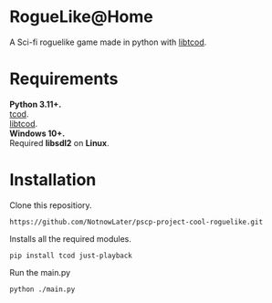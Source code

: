 # RogueLike@Home
A Sci-fi roguelike game made in python with [libtcod](https://github.com/libtcod/python-tcod).

# Requirements
**Python 3.11+.**<br/>
[tcod](https://github.com/libtcod/python-tcod).<br/>
[libtcod](https://github.com/cheofusi/just_playback).<br/>
**Windows 10+.**<br/>
Required **libsdl2** on **Linux**.

# Installation
Clone this repositiory.
```
https://github.com/NotnowLater/pscp-project-cool-roguelike.git
```
Installs all the required modules.
```
pip install tcod just-playback
```
Run the main.py
```
python ./main.py
```
